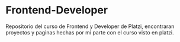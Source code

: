 # Frontend-Developer
Repositorio del curso de Frontend y Developer de Platzi, encontraran proyectos y paginas hechas por mi parte con el curso visto en platzi.
